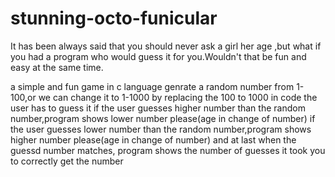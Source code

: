 # stunning-octo-funicular
It has been always said that you should never ask a girl her age ,but what if you had a program who would guess it for you.Wouldn't that be fun and easy at the same time.


a simple and fun game in c language
genrate a random number from 1-100,or we can change it to 1-1000 by replacing the 100 to 1000 in code
the user has to guess it
if the user guesses higher number than the random number,program shows lower number please(age in change of number)
if the user guesses lower number than the random number,program shows higher number please(age in change of number)
and at last when the guessd number matches, program shows the number of guesses it took you to correctly get the number
